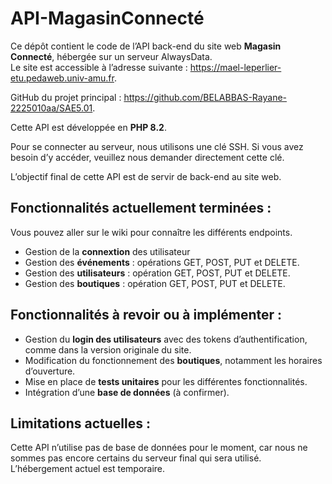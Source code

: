 # API-MagasinConnecté

Ce dépôt contient le code de l’API back-end du site web **Magasin Connecté**, hébergée sur un serveur AlwaysData.  
Le site est accessible à l’adresse suivante : https://mael-leperlier-etu.pedaweb.univ-amu.fr.

GitHub du projet principal : https://github.com/BELABBAS-Rayane-2225010aa/SAE5.01.  

Cette API est développée en **PHP 8.2**.  

Pour se connecter au serveur, nous utilisons une clé SSH. Si vous avez besoin d’y accéder, veuillez nous demander directement cette clé.  

L’objectif final de cette API est de servir de back-end au site web.  

## Fonctionnalités actuellement terminées :  
Vous pouvez aller sur le wiki pour connaître les différents endpoints.
- Gestion de la **connextion** des utilisateur  
- Gestion des **événements** : opérations GET, POST, PUT et DELETE.  
- Gestion des **utilisateurs** : opération GET, POST, PUT et DELETE.  
- Gestion des **boutiques** : opération GET, POST, PUT et DELETE.  

## Fonctionnalités à revoir ou à implémenter :  
- Gestion du **login des utilisateurs** avec des tokens d’authentification, comme dans la version originale du site.  
- Modification du fonctionnement des **boutiques**, notamment les horaires d’ouverture.  
- Mise en place de **tests unitaires** pour les différentes fonctionnalités.  
- Intégration d’une **base de données** (à confirmer).  

## Limitations actuelles :  
Cette API n’utilise pas de base de données pour le moment, car nous ne sommes pas encore certains du serveur final qui sera utilisé. L’hébergement actuel est temporaire.  
